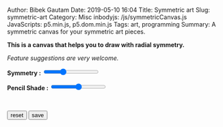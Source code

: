 Author: Bibek Gautam
Date: 2019-05-10 16:04
Title: Symmetric art
Slug: symmetric-art
Category: Misc
inbodyjs: /js/symmetricCanvas.js
JavaScripts: p5.min.js, p5.dom.min.js
Tags: art, programming
Summary: A symmetric canvas for your symmetric art pieces.

**This is a canvas that helps you to draw with radial symmetry.**

*Feature suggestions are very welcome.*

<b>Symmetry :</b> <input class="slider" type="range" id="symmetry" min="3" max="9" step="1" value="5">
<span id='symmetryVal'></span><br>

<b>Pencil Shade :</b> <input class="slider" type="range" id="shade" min="0" max="16" step="4" value="8">
<span id='shadeVal'></span>

<br>
<span id="canvas" style="touch-action: none;" class="noScroll" ontouchmove="noscroll"></span>

<button id="reset">reset</button> <button id="save">save</button>
